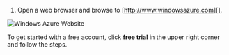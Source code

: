 1. Open a web browser and browse to [http://www.windowsazure.com][].

 ![Windows Azure Website][]

 To get started with a free account, click **free trial** in the upper right corner and follow the steps.

[http://www.windowsazure.com]: http://www.windowsazure.com
[Windows Azure Website]: ../media/freetrialonwindowsazurehomepage.png
 